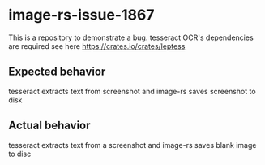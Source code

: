 # image-rs-issue-1867
This is a repository to demonstrate a bug. tesseract OCR's dependencies are required see here https://crates.io/crates/leptess

## Expected behavior
tesseract extracts text from screenshot and image-rs saves screenshot to disk

## Actual behavior
tesseract extracts text from a screenshot and image-rs saves blank image to disc
